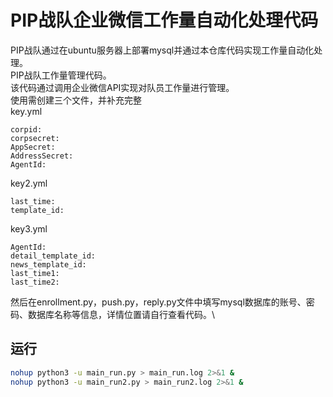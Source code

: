 # PIP战队企业微信工作量自动化处理代码
PIP战队通过在ubuntu服务器上部署mysql并通过本仓库代码实现工作量自动化处理。\
PIP战队工作量管理代码。\
该代码通过调用企业微信API实现对队员工作量进行管理。\
使用需创建三个文件，并补充完整\
key.yml
```
corpid: 
corpsecret:
AppSecret:
AddressSecret:
AgentId:
```
key2.yml
```
last_time: 
template_id: 
```
key3.yml
```
AgentId: 
detail_template_id: 
news_template_id: 
last_time1: 
last_time2: 
```
然后在enrollment.py，push.py，reply.py文件中填写mysql数据库的账号、密码、数据库名称等信息，详情位置请自行查看代码。\
## 运行
```bash
nohup python3 -u main_run.py > main_run.log 2>&1 &
nohup python3 -u main_run2.py > main_run2.log 2>&1 &
```
